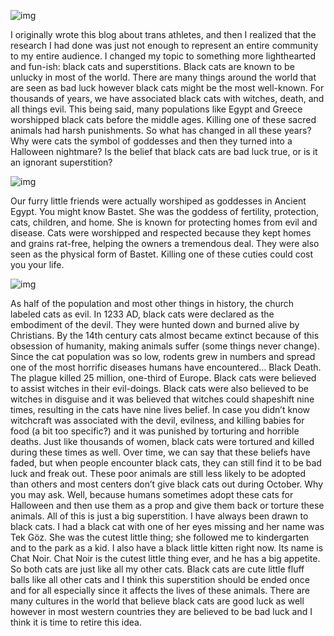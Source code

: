 ![img](https://i.imgur.com/fGoJgCv.jpg)

I originally wrote this blog about trans athletes, and then I realized that the research I had done was just not enough to represent an entire community to my entire audience. I changed my topic to something more lighthearted and fun-ish: black cats and superstitions. Black cats are known to be unlucky in most of the world. There are many things around the world that are seen as bad luck however black cats might be the most well-known. For thousands of years, we have associated black cats with witches, death, and all things evil. This being said, many populations like Egypt and Greece worshipped black cats before the middle ages. Killing one of these sacred animals had harsh punishments. So what has changed in all these years? Why were cats the symbol of goddesses and then they turned into a Halloween nightmare? Is the belief that black cats are bad luck true, or is it an ignorant superstition?

![img](https://i.imgur.com/5SRsr7C.png)

Our furry little friends were actually worshiped as goddesses in Ancient Egypt. You might know Bastet. She was the goddess of fertility, protection, cats, children, and home. She is known for protecting homes from evil and disease. Cats were worshipped and respected because they kept homes and grains rat-free, helping the owners a tremendous deal. They were also seen as the physical form of Bastet. Killing one of these cuties could cost you your life.

![img](https://i.imgur.com/5TuwIRo.jpg)

As half of the population and most other things in history, the church labeled cats as evil. In 1233 AD, black cats were declared as the embodiment of the devil. They were hunted down and burned alive by Christians. By the 14th century cats almost became extinct because of this obsession of humanity, making animals suffer (some things never change). Since the cat population was so low, rodents grew in numbers and spread one of the most horrific diseases humans have encountered… Black Death. The plague killed 25 million, one-third of Europe. Black cats were believed to assist witches in their evil-doings. Black cats were also believed to be witches in disguise and it was believed that witches could shapeshift nine times, resulting in the cats have nine lives belief. In case you didn’t know witchcraft was associated with the devil, evilness, and killing babies for food (a bit too specific?) and it was punished by torturing and horrible deaths. Just like thousands of women, black cats were tortured and killed during these times as well.
Over time, we can say that these beliefs have faded, but when people encounter black cats, they can still find it to be bad luck and freak out. These poor animals are still less likely to be adopted than others and most centers don’t give black cats out during October. Why you may ask. Well, because humans sometimes adopt these cats for Halloween and then use them as a prop and give them back or torture these animals. All of this is just a big superstition. I have always been drawn to black cats. I had a black cat with one of her eyes missing and her name was Tek Göz. She was the cutest little thing; she followed me to kindergarten and to the park as a kid. I also have a black little kitten right now. Its name is Chat Noir. Chat Noir is the cutest little thing ever, and he has a big appetite. So both cats are just like all my other cats. Black cats are cute little fluff balls like all other cats and I think this superstition should be ended once and for all especially since it affects the lives of these animals. There are many cultures in the world that believe black cats are good luck as well however in most western countries they are believed to be bad luck and I think it is time to retire this idea.